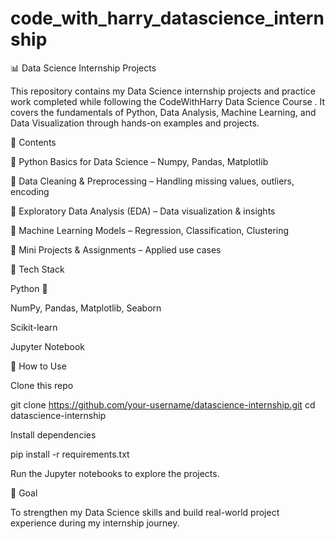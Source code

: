 # code_with_harry_datascience_internship
📊 Data Science Internship Projects

This repository contains my Data Science internship projects and practice work completed while following the CodeWithHarry Data Science Course
.
It covers the fundamentals of Python, Data Analysis, Machine Learning, and Data Visualization through hands-on examples and projects.

📂 Contents

🔹 Python Basics for Data Science – Numpy, Pandas, Matplotlib

🔹 Data Cleaning & Preprocessing – Handling missing values, outliers, encoding

🔹 Exploratory Data Analysis (EDA) – Data visualization & insights

🔹 Machine Learning Models – Regression, Classification, Clustering

🔹 Mini Projects & Assignments – Applied use cases

🚀 Tech Stack

Python 🐍

NumPy, Pandas, Matplotlib, Seaborn

Scikit-learn

Jupyter Notebook

📌 How to Use

Clone this repo

git clone https://github.com/your-username/datascience-internship.git
cd datascience-internship


Install dependencies

pip install -r requirements.txt


Run the Jupyter notebooks to explore the projects.

🎯 Goal

To strengthen my Data Science skills and build real-world project experience during my internship journey.
